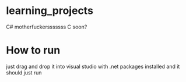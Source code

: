 # learning_projects
C# motherfuckersssssss
C soon?
# How to run
just drag and drop it into visual studio with .net packages installed and it should just run
